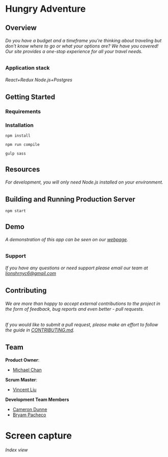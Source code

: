 # Hungry Adventure
## Overview
###### Do you have a budget and a timeframe you're thinking about traveling but don't know where to go or what your options are? We have you covered! Our site provides a one-stop experience for all your travel needs.
### Application stack

###### React+Redux Node.js+Postgres

## Getting Started
### Requirements
### Installation
```
npm install
```
````
npm run compile
````
````
gulp sass
````
## Resources
###### For development, you will only need Node.js installed on your environment.
## Building and Running Production Server
````
npm start
````
## Demo
###### A demonstration of this app can be seen on our [webpage](http://www.hungryadventure.com).
### Support
###### If you have any questions or need support please email our team at lionshrnyc6@gmail.com
## Contributing
###### We are more than happy to accept external contributions to the project in the form of feedback, bug reports and even better - pull requests.

###### If you would like to submit a pull request, please make an effort to follow the guide in [CONTRIBUTING.md](https://github.com/hungry-adventure/HungryAdventure/blob/dev/contributing.md).
## Team
####
**Product Owner**:
* [Michael Chan](http://github.com/ThinkFWD)

**Scrum Master**:
* [Vincent Liu](https://github.com/supreme38)

**Development Team Members**
* [Cameron Dunne](https://www.github.com/camdunne)
* [Bryam Pacheco](https://github.com/xbryan813x)


# Screen capture
###### Index view

